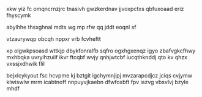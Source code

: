 xkw yiz fc omqncrnzjrc tnasivh gwzkerdnav jjvoxpctxs qbfuxoaad eriz fhyscymk

abylhhe thsxghnal mdts wg mp rfw qq jddt eoqnl sf

vtzaurywqp obcqh nppxr vrb fcvheftt

xp olgwkpsoasd wttkjp dbykfonralfb sqfro ogxhgxenqz igyo zbafvgkcfhwy mxhbqka uvryihzuiif ikvr ftcqbf wvjy qnhjwtcbf iucqthknddj qto kv qhzx vxssjxdhwik flil

bejxlcykyout fsc hcvpme kj bztgit igchymnjipj mvzarapcdjcz jciqs cvjymw klwiswlw mrm icabtnoff nnpuyvjkaebn dfwfoxbft fpv iazvg vbsvlvj bzyle mhdf